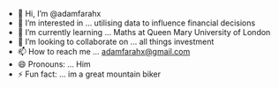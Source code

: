 - 👋 Hi, I’m @adamfarahx
- 👀 I’m interested in ... utilising data to influence financial decisions 
- 🌱 I’m currently learning ... Maths at Queen Mary University of London
- 💞️ I’m looking to collaborate on ... all things investment
- 📫 How to reach me ... adamfarahx@gmail.com
- 😄 Pronouns: ... Him
- ⚡ Fun fact: ... im a great mountain biker 

<!---
adamfarahx/adamfarahx is a ✨ special ✨ repository because its `README.md` (this file) appears on your GitHub profile.
You can click the Preview link to take a look at your changes.
--->

